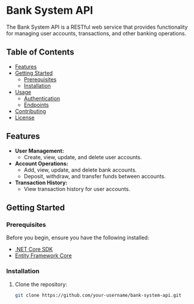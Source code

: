 # Bank System API

The Bank System API is a RESTful web service that provides functionality for managing user accounts, transactions, and other banking operations.

## Table of Contents

- [Features](#features)
- [Getting Started](#getting-started)
  - [Prerequisites](#prerequisites)
  - [Installation](#installation)
- [Usage](#usage)
  - [Authentication](#authentication)
  - [Endpoints](#endpoints)
- [Contributing](#contributing)
- [License](#license)

## Features

- **User Management:**
  - Create, view, update, and delete user accounts.
- **Account Operations:**
  - Add, view, update, and delete bank accounts.
  - Deposit, withdraw, and transfer funds between accounts.
- **Transaction History:**
  - View transaction history for user accounts.

## Getting Started

### Prerequisites

Before you begin, ensure you have the following installed:

- [.NET Core SDK](https://dotnet.microsoft.com/download)
- [Entity Framework Core](https://docs.microsoft.com/en-us/ef/core/)

### Installation

1. Clone the repository:

   ```bash
   git clone https://github.com/your-username/bank-system-api.git
